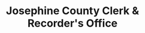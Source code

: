 ---
layout: repo
title: "Josephine County Clerk & Recorder's Office"
id: 25260
permalink: repos/25260/
---